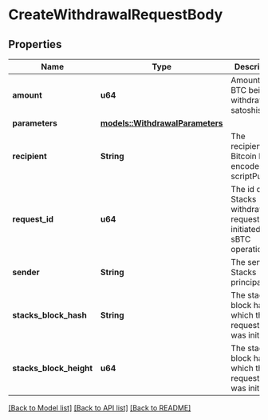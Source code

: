# CreateWithdrawalRequestBody

## Properties

Name | Type | Description | Notes
------------ | ------------- | ------------- | -------------
**amount** | **u64** | Amount of BTC being withdrawn in satoshis. | 
**parameters** | [**models::WithdrawalParameters**](WithdrawalParameters.md) |  | 
**recipient** | **String** | The recipient's Bitcoin hex-encoded scriptPubKey. | 
**request_id** | **u64** | The id of the Stacks withdrawal request that initiated the sBTC operation. | 
**sender** | **String** | The sender's Stacks principal. | 
**stacks_block_hash** | **String** | The stacks block hash in which this request id was initiated. | 
**stacks_block_height** | **u64** | The stacks block hash in which this request id was initiated. | 

[[Back to Model list]](../README.md#documentation-for-models) [[Back to API list]](../README.md#documentation-for-api-endpoints) [[Back to README]](../README.md)


